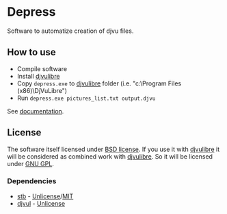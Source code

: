 # Depress

Software to automatize creation of djvu files.

## How to use

* Compile software
* Install [djvulibre](https://github.com/barak/djvulibre)
* Copy `depress.exe` to [djvulibre](https://github.com/barak/djvulibre) folder (i.e. "c:\Program Files (x86)\DjVuLibre\")
* Run `depress.exe pictures_list.txt output.djvu`

See [documentation](doc/DEPRESS.md).

## License

The software itself licensed under [BSD license](https://opensource.org/licenses/BSD-2-Clause). If you use it with [djvulibre](https://github.com/barak/djvulibre) it will be considered as combined work with [djvulibre](https://github.com/barak/djvulibre). So it will be licensed under [GNU GPL](https://opensource.org/licenses/GPL-2.0).

### Dependencies

* [stb](https://github.com/nothings/stb.git) - [Unlicense](https://opensource.org/licenses/unlicense)/[MIT](https://opensource.org/licenses/MIT)
* [djvul](https://github.com/ImageProcessing-ElectronicPublications/stb-image-djvul) - [Unlicense](https://opensource.org/licenses/unlicense)
